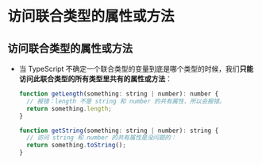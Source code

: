 # 访问联合类型的属性或方法

## 访问联合类型的属性或方法

  - 当 TypeScript 不确定一个联合类型的变量到底是哪个类型的时候，我们**只能访问此联合类型的所有类型里共有的属性或方法**：

    ```javascript
    function getLength(something: string | number): number {
      // 报错：length 不是 string 和 number 的共有属性，所以会报错。
      return something.length;
    }
    ```

    ```javascript
    function getString(something: string | number): string {
      // 访问 string 和 number 的共有属性是没问题的：
      return something.toString();
    }
    ```
